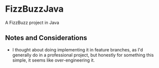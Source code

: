 # FizzBuzzJava
A FizzBuzz project in Java

## Notes and Considerations

- I thought about doing implementing it in feature branches, as I'd generally do in a professional project, but honestly for something this simple, it seems like over-engineering it.